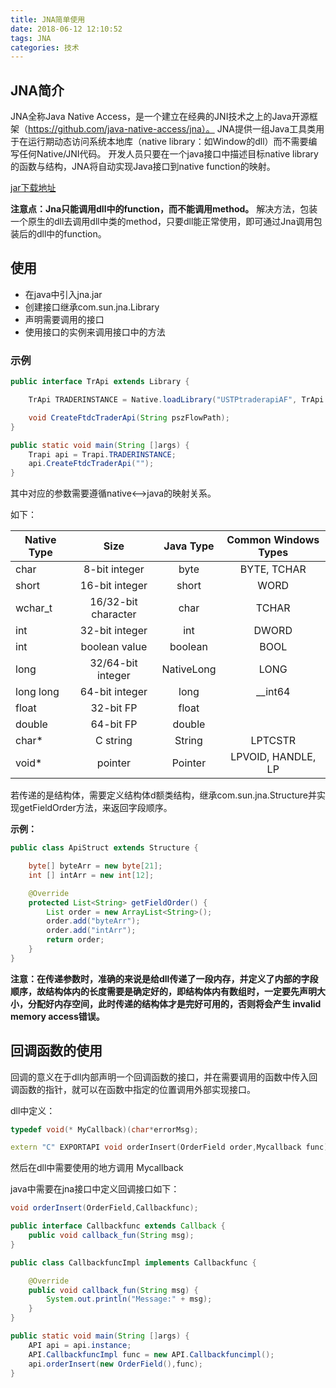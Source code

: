 ```yaml
---
title: JNA简单使用
date: 2018-06-12 12:10:52
tags: JNA
categories: 技术
---
```


## JNA简介

JNA全称Java Native Access，是一个建立在经典的JNI技术之上的Java开源框架（https://github.com/java-native-access/jna）。
JNA提供一组Java工具类用于在运行期动态访问系统本地库（native library：如Window的dll）而不需要编写任何Native/JNI代码。
开发人员只要在一个java接口中描述目标native library的函数与结构，JNA将自动实现Java接口到native function的映射。

[jar下载地址]("https://github.com/java-native-access/jna/releases")

__注意点：Jna只能调用dll中的function，而不能调用method。__ 解决方法，包装一个原生的dll去调用dll中类的method，只要dll能正常使用，即可通过Jna调用包装后的dll中的function。

## 使用

+ 在java中引入jna.jar
+ 创建接口继承com.sun.jna.Library
+ 声明需要调用的接口
+ 使用接口的实例来调用接口中的方法

### 示例

```java
public interface TrApi extends Library {

    TrApi TRADERINSTANCE = Native.loadLibrary("USTPtraderapiAF", TrApi.class);

    void CreateFtdcTraderApi(String pszFlowPath);
}

public static void main(String []args) {
    Trapi api = Trapi.TRADERINSTANCE;
    api.CreateFtdcTraderApi("");
}
```

其中对应的参数需要遵循native<-->java的映射关系。

如下：

| Native Type | Size | Java Type | Common Windows Types |
| - | :-: | :-:  | :-: |
| char | 8-bit integer | byte | BYTE, TCHAR |
| short | 16-bit integer | short | WORD |
| wchar_t | 16/32-bit character | char | TCHAR |
| int | 32-bit integer | int | DWORD |
| int | boolean value | boolean | BOOL |
| long | 32/64-bit integer | NativeLong | LONG |
| long long | 64-bit integer | long | __int64 |
| float | 32-bit FP | float |  |
| double | 64-bit FP | double |  |
| char* | C string | String | LPTCSTR |
| void* | pointer | Pointer | LPVOID, HANDLE, LP|

若传递的是结构体，需要定义结构体d额类结构，继承com.sun.jna.Structure并实现getFieldOrder方法，来返回字段顺序。

__示例：__

```java
public class ApiStruct extends Structure {

    byte[] byteArr = new byte[21];
    int [] intArr = new int[12];

    @Override
    protected List<String> getFieldOrder() {
        List order = new ArrayList<String>();
        order.add("byteArr");
        order.add("intArr");
        return order;
    }
}
```

__注意：在传递参数时，准确的来说是给dll传递了一段内存，并定义了内部的字段顺序，故结构体内的长度需要是确定好的，即结构体内有数组时，一定要先声明大小，分配好内存空间，此时传递的结构体才是完好可用的，否则将会产生 invalid memory  access错误。__

## 回调函数的使用
回调的意义在于dll内部声明一个回调函数的接口，并在需要调用的函数中传入回调函数的指针，就可以在函数中指定的位置调用外部实现接口。

dll中定义：

```c++
typedef void(* MyCallback)(char*errorMsg);

extern "C" EXPORTAPI void orderInsert(OrderField order,Mycallback func);
```

然后在dll中需要使用的地方调用 Mycallback

java中需要在jna接口中定义回调接口如下：

```java
void orderInsert(OrderField,Callbackfunc);

public interface Callbackfunc extends Callback {
    public void callback_fun(String msg);
}

public class CallbackfuncImpl implements Callbackfunc {

    @Override
    public void callback_fun(String msg) {
        System.out.println("Message:" + msg);
    }
}

public static void main(String []args) {
    API api = api.instance;
    API.CallbackfuncImpl func = new API.Callbackfuncimpl();
    api.orderInsert(new OrderField(),func);
}
```
